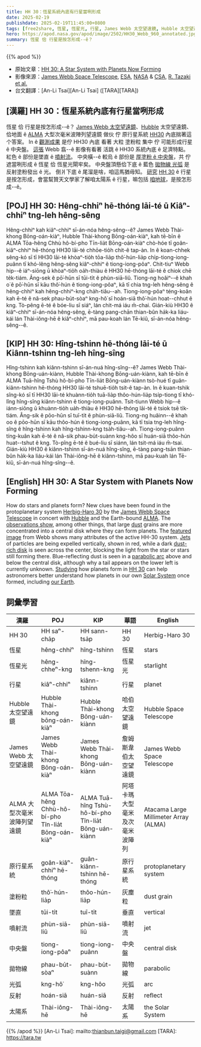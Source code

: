```yaml
---
title: HH 30：恆星系統內底有行星當咧形成
date: 2025-02-19
publishdate: 2025-02-19T11:45:00+0800
tags: [free2share, 恆星, 恆星光, 行星, James Webb 太空望遠鏡, Hubble 太空望遠鏡, ALMA 大型次毫米波陣列望遠鏡, 原行星系統, HH 30, 塗粉粒, 墜直, 噴射流, 中央盤, 拋物線, 光弧, 反射, 太陽系]
hero: https://apod.nasa.gov/apod/image/2502/HH30_Webb_960_annotated.jpg
summary: 恆星 佮 行星是按怎形成--ê？
---
```


{{% apod %}}

- 原始文章：[HH 30: A Star System with Planets Now Forming](https://apod.nasa.gov/apod/ap250219.html)
- 影像來源：[James Webb Space Telescope](https://science.nasa.gov/mission/webb/), [ESA](https://www.esa.int/), [NASA](https://www.nasa.gov/) & [CSA](https://www.asc-csa.gc.ca/), [R. Tazaki](https://ryotazaki1205.wixsite.com/astro) [et al.](https://ui.adsabs.harvard.edu/abs/2025ApJ...980...49T/abstract)
- 台文翻譯：[An-Li Tsai][An-Li Tsai] ([TARA][TARA])

## [漢羅] HH 30：恆星系統內底有行星當咧形成
恆星 佮 行星是按怎形成--ê？
[James Webb 太空望遠鏡][James Webb Space Telescope]、[Hubble][Hubble] 太空望遠鏡、佮地面 ê [ALMA][ALMA] 大型次毫米波陣列望遠鏡 做伙 佇 原行星系統 [HH30][Herbig-Haro 30] 內底揣著這个答案。
In ê [觀測成果][observations show] 是佇 HH30 內底 看著 大粒 塗粉粒 集中 佇 可能形成行星 ê 中央盤。
[這張][featured image] Webb 翕--ê 影像有看著 活跳 ê HH30 系統內底 ê 足濟特點。
紅色 ê 部份是墜直 ê [噴射流][Jets]。
中央橫--ê 較烏 ê 部份是 [厚塗粉 ê 中央盤][dust-rich disk]，共 佇遮當咧形成 ê 恆星 佮 恆星光閘牢矣。
中央盤頂懸佮下底 ê 藍色 [拋物線 光弧][parabolic arc] 是 反射塗粉發出 ê 光。
倒爿下底 ê 尾溜是啥，咱這馬猶毋知。
[研究][Studying] [HH 30][HH 30] ê 行星是按怎形成，會當幫贊天文學家了解咱太陽系 ê 行星，嘛包括 [咱地球][our Earth]，是按怎形成--ê。

## [POJ] HH 30: Hêng-chhiⁿ hē-thóng lāi-té ū Kiâⁿ-chhiⁿ tng-leh hêng-sêng
Hêng-chhiⁿ kah kiâⁿ-chhiⁿ sī-án-nóa hêng-sêng--ê?
James Webb Thài-khong Bōng-oán-kiàⁿ, Hubble Thài-khong Bōng-oán-kiàⁿ, kah tē-bīn ê ALMA Tōa-hêng Chhù hô-bí-pho Tīn-lia̍t Bōng-oán-kiàⁿ chò-hóe tī goân-kiâⁿ-chhiⁿ hē-thóng HH30 lāi-té chhōe-tio̍h chit-ê tap-àn.
In ê koan-chhek sêng-kó sī tī HH30 lāi-té khòaⁿ-tio̍h tōa-lia̍p thô͘-hún-lia̍p chi̍p-tiong-iong-puânn tī khó-lêng hêng-sêng kiâⁿ-chhiⁿ ê tiong-iong-pôaⁿ.
Chit-tiuⁿ Webb hip--ê iáⁿ-siōng ū khòaⁿ-tio̍h oa̍h-thiàu ê HH30 hē-thóng lāi-té ê chiok chē te̍k-tiám.
Âng-sek ê pō͘-hūn sī tūi-ti̍t ê phùn-siā-liû.
Tiong-ng hoâiⁿ--ê khah o͘ ê pō͘-hūn sī kāu thô͘-hún ê tiong-iong-pôaⁿ, kā tī chia tng-leh hêng-sêng ê hêng-chhiⁿ kah hêng-chhiⁿ-kng cha̍h-tiâu--ah.
Tiong-iong-pôaⁿ téng-koân kah ē-té ê nâ-sek phau-bu̍t-sòaⁿ kng-hô͘ sī hoán-siā thô͘-hún hoat--chhut ê kng.
Tò-pêng ē-té ê bóe-liu sī siáⁿ, lán chit-má iáu m̄-chai.
Gián-kiù HH30 ê kiâⁿ-chhiⁿ sī-án-nóa hêng-sêng, ē-tàng pang-chān thian-bûn ha̍k-ka liáu-kái lán Thài-iông-hē ê kiâⁿ-chhiⁿ, mā pau-koah lán Tē-kiû, sī-án-nóa hêng-sêng--ê.

## [KIP] HH 30: Hîng-tshinn hē-thóng lāi-té ū Kiânn-tshinn tng-leh hîng-sîng
Hîng-tshinn kah kiânn-tshinn sī-án-nuá hîng-sîng--ê?
James Webb Thài-khong Bōng-uán-kiànn, Hubble Thài-khong Bōng-uán-kiànn, kah tē-bīn ê ALMA Tuā-hîng Tshù hô-bí-pho Tīn-lia̍t Bōng-uán-kiànn tsò-hué tī guân-kiânn-tshinn hē-thóng HH30 lāi-té tshuē-tio̍h tsit-ê tap-àn.
In ê kuan-tshik sîng-kó sī tī HH30 lāi-té khuànn-tio̍h tuā-lia̍p thôo-hún-lia̍p tsi̍p-tiong tī khó-lîng hîng-sîng kiânn-tshinn ê tiong-iong-puânn.
Tsit-tiunn Webb hip--ê iánn-siōng ū khuànn-tio̍h ua̍h-thiàu ê HH30 hē-thóng lāi-té ê tsiok tsē ti̍k-tiám.
Âng-sik ê pōo-hūn sī tuī-ti̍t ê phùn-siā-liû.
Tiong-ng huâinn--ê khah oo ê pōo-hūn sī kāu thôo-hún ê tiong-iong-puânn, kā tī tsia tng-leh hîng-sîng ê hîng-tshinn kah hîng-tshinn-kng tsa̍h-tiâu--ah.
Tiong-iong-puânn tíng-kuân kah ē-té ê nâ-sik phau-bu̍t-suànn kng-hôo sī huán-siā thôo-hún huat--tshut ê kng.
Tò-pîng ē-té ê bué-liu sī siánn, lán tsit-má iáu m̄-tsai.
Gián-kiù HH30 ê kiânn-tshinn sī-án-nuá hîng-sîng, ē-tàng pang-tsān thian-bûn ha̍k-ka liáu-kái lán Thài-iông-hē ê kiânn-tshinn, mā pau-kuah lán Tē-kiû, sī-án-nuá hîng-sîng--ê.

## [English] HH 30: A Star System with Planets Now Forming
How do stars and planets form?
New clues have been found in the protoplanetary system [Herbig-Haro 30][Herbig-Haro 30] by the [James Webb Space Telescope][James Webb Space Telescope] in concert with [Hubble][Hubble] and the Earth-bound [ALMA][ALMA].
The [observations show][observations show], among other things, that large [dust][dust] grains are more concentrated into a central disk where they can form planets.
The [featured image][featured image] from Webb shows many attributes of the active HH-30 system.
[Jets][Jets] of particles are being expelled vertically, shown in red, while a dark [dust-rich disk][dust-rich disk] is seen across the center, blocking the light from the star or stars still forming there.
Blue-reflecting dust is seen in a [parabolic arc][parabolic arc] above and below the central disk, although why a tail appears on the lower left is currently unknown.
[Studying][Studying] how planets form in [HH 30][HH 30] can help astronomers better understand how planets in our own [Solar System][Solar System] once formed, including [our Earth][our Earth].

## 詞彙學習
|漢羅|POJ|KIP|華語|English|
|-|-|-|-|-|
| HH 30 | HH saⁿ-cha̍p | HH sann-tsa̍p | HH 30 | Herbig-Haro 30 |
| 恆星 | hêng-chhiⁿ | hîng-tshinn | 恆星 | stars |
| 恆星光 | hêng-chheⁿ-kng | hîng-tshenn-kng | 恆星光 | starlight |
| 行星 | kiâⁿ-chhiⁿ | kiânn-tshinn | 行星 | planet |
| Hubble 太空望遠鏡 | Hubble Thài-khong bōng-oán-kiàⁿ | Hubble Thài-khong Bōng-uán-kiànn | 哈伯太空望遠鏡 | Hubble Space Telescope |
| James Webb 太空望遠鏡 | James Webb Thài-khong Bōng-oán-kiàⁿ | James Webb Thài-khong Bōng-uán-kiànn | 詹姆斯韋伯太空望遠鏡 | James Webb Space Telescope |
| ALMA 大型次毫米波陣列望遠鏡 | ALMA Tōa-hêng Chhù-hô-bí-pho Tîn-lia̍t Bōng-oán-kiàⁿ | ALMA Tuā-hîng Tshù-hô-bí-pho Tîn-lia̍t Bōng-uán-kiànn | 阿塔卡瑪大型毫米及次毫米波陣列 | Atacama Large Millimeter Array (ALMA) |
| 原行星系統 | goân-kiâⁿ-chhiⁿ hē-thóng | guân-kiânn-tshinn hē-thóng | 原行星系統 | protoplanetary system |
| 塗粉粒 | thô͘-hún-lia̍p | thôo-hún-lia̍p | 灰塵粒 | dust grain |
| 墜直 | tūi-ti̍t | tuī-ti̍t | 垂直 | vertical |
| 噴射流 | phùn-siā-liû | phùn-siā-liû | 噴射流 | jet |
| 中央盤 | tiong-iong-pôaⁿ | tiong-iong-puânn | 中央盤 | central disk |
| 拋物線 | phau-bu̍t-sòaⁿ | phau-bu̍t-suànn | 拋物線 | parabolic|
| 光弧 | kng-hô͘ | kng-hôo | 光弧 | arc |
| 反射 | hoán-siā | huán-siā | 反射 | reflect |
| 太陽系 | Thài-iông-hē | Thài-iông-hē | 太陽系 | the Solar System |

{{% /apod %}}
[An-Li Tsai]: mailto:thianbun.taigi@gmail.com
[TARA]: https://tara.tw

[copyright]: https://apod.nasa.gov/apod/fap/lib/about_apod.html#srapply
[License3]: https://creativecommons.org/licenses/by-nc-nd/3.0/
[License2]:https://creativecommons.org/licenses/by-nc-nd/2.0/

[Herbig-Haro 30]:https://en.wikipedia.org/wiki/HH_30
[James Webb Space Telescope]:https://science.nasa.gov/mission/webb/
[Hubble]:https://apod.nasa.gov/apod/ap090525.html
[ALMA]:https://public.nrao.edu/telescopes/alma/#what-is-alma
[observations show]:https://ui.adsabs.harvard.edu/abs/2025ApJ...980...49T/abstract
[dust]:https://apod.nasa.gov/apod/ap030706.html
[featured image]:https://www.esa.int/ESA_Multimedia/Images/2025/02/HH_30_MIRI_NIRCam_image
[Jets]:https://apod.nasa.gov/apod/ap230919.html
[dust-rich disk]:https://apod.nasa.gov/apod/ap230511.html
[parabolic arc]:https://www.geogebra.org/m/yT5YjWDt
[Studying]:https://www.reddit.com/media?url=https%3A%2F%2Fexternal-preview.redd.it%2FdNVVXSoLqNrWLIwCdFQXnh64EN06q51x5PgWyVK0aO0.jpg%3Fwidth%3D1080%26crop%3Dsmart%26auto%3Dwebp%26s%3D7c1f6961b485f508f309e0dc4415455e02564ca6
[HH 30]:https://esawebb.org/images/potm2501b/
[Solar System]:https://science.nasa.gov/solar-system/solar-system-facts/
[our Earth]:https://earthobservatory.nasa.gov/collection/1461/astronaut-photography

